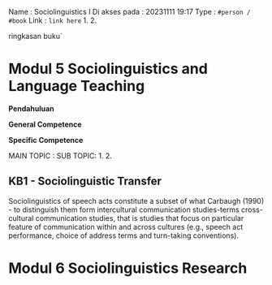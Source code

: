 Name : Sociolinguistics I
Di akses pada : 20231111 19:17
Type : `#person / #book`
Link : `link here`
1. 
2. 

ringkasan buku`

# Modul 5 Sociolinguistics and Language Teaching
**Pendahuluan**

**General Competence**

**Specific Competence**

MAIN TOPIC :
SUB TOPIC:
1. 
2. 
## KB1 - Sociolinguistic Transfer
Sociolinguistics of speech acts constitute a subset of what Carbaugh (1990) - to distinguish them form intercultural communication studies-terms cross-cultural communication studies, that is studies that focus on particular feature of communication within and across cultures (e.g., speech act performance, choice of address terms and turn-taking conventions).

# Modul 6 Sociolinguistics Research